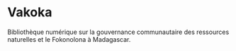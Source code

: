 # Vakoka

Bibliothèque numérique sur la gouvernance communautaire des ressources naturelles et le Fokonolona à Madagascar.

